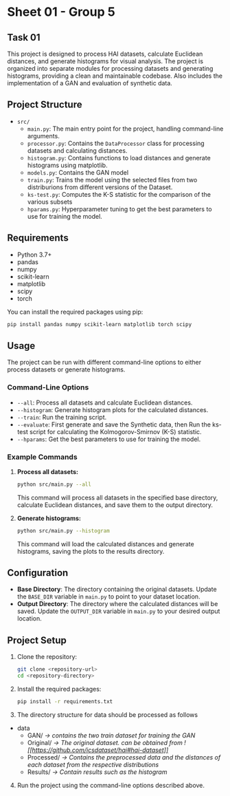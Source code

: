 # Sheet 01 - Group 5

## Task 01 

This project is designed to process HAI datasets, calculate Euclidean distances, and generate histograms for visual analysis. The project is organized into separate modules for processing datasets and generating histograms, providing a clean and maintainable codebase. Also includes the implementation of a GAN and evaluation of synthetic data.

## Project Structure

- `src/`
  - `main.py`: The main entry point for the project, handling command-line arguments.
  - `processor.py`: Contains the `DataProcessor` class for processing datasets and calculating distances.
  - `histogram.py`: Contains functions to load distances and generate histograms using matplotlib.
  - `models.py`: Contains the GAN model
  - `train.py`: Trains the model using the selected files from two distriburions from different versions of the Dataset.
  - `ks-test.py`: Computes the K-S statistic for the comparison of the various subsets
  - `hparams.py`: Hyperparameter tuning to get the best parameters to use for training the model.

## Requirements

- Python 3.7+
- pandas
- numpy
- scikit-learn
- matplotlib
- scipy
- torch

You can install the required packages using pip:

```bash
pip install pandas numpy scikit-learn matplotlib torch scipy
```


## Usage

The project can be run with different command-line options to either process datasets or generate histograms.

### Command-Line Options

- `--all`: Process all datasets and calculate Euclidean distances.
- `--histogram`: Generate histogram plots for the calculated distances.
- `--train`: Run the training script.
- `--evaluate`: First generate and save the Synthetic data, then Run the ks-test script for calculating the Kolmogorov-Smirnov (K-S) statistic.
- `--hparams`: Get the best parameters to use for training the model.

### Example Commands

1. **Process all datasets:**

   ```bash
   python src/main.py --all
   ```

   This command will process all datasets in the specified base directory, calculate Euclidean distances, and save them to the output directory.

2. **Generate histograms:**

   ```bash
   python src/main.py --histogram
   ```

   This command will load the calculated distances and generate histograms, saving the plots to the results directory.

## Configuration

- **Base Directory**: The directory containing the original datasets. Update the `BASE_DIR` variable in `main.py` to point to your dataset location.
- **Output Directory**: The directory where the calculated distances will be saved. Update the `OUTPUT_DIR` variable in `main.py` to your desired output location.

## Project Setup

1. Clone the repository:

   ```bash
   git clone <repository-url>
   cd <repository-directory>
   ```

2. Install the required packages:

   ```bash
   pip install -r requirements.txt
   ```

3. The directory structure for data should be processed as follows
- data
   - GAN/ _-> contains the two train dataset for training the GAN_
   - Original/ _-> The original dataset. can be obtained from ![[https://github.com/icsdataset/hai#hai-dataset]]_
   - Processed/ _-> Contains the preprocessed data and the distances of each dataset from the respective distributions_
   - Results/ _-> Contain results such as the histogram_

4. Run the project using the command-line options described above.

